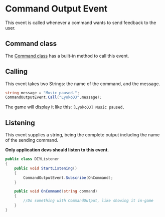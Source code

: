 # Command Output Event
This event is called whenever a command wants to send feedback to the user.

## Command class
The [Command class](LyokoAPI/Commands/Command.md) has a built-in method to call this event.

## Calling
This event takes two Strings: the name of the command, and the message.

```csharp
string message = "Music paused.";
CommandOutputEvent.Call("LyokoDJ",message);
```
The game will display it like this: ``[LyokoDJ] Music paused.``

## Listening
This event supplies a string, being the complete output including the name of the sending command.

**Only application devs should listen to this event.**

```csharp
public class DIYListener
{
    public void StartListening()
    {
        CommandOutputEvent.Subscribe(OnCommand);
    }

    public void OnCommand(string command)
    {
        //Do something with CommandOutput, like showing it in-game
    }
}
```